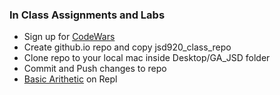 ### In Class Assignments and Labs

* Sign up for [CodeWars](https://www.codewars.com)
* Create github.io repo and copy jsd920_class_repo
* Clone repo to your local mac inside Desktop/GA_JSD folder
* Commit and Push changes to repo
* [Basic Arithetic](https://repl.it/DbsD/6) on Repl

